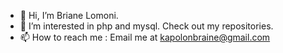 - 👋 Hi, I’m Briane Lomoni.
- 👀 I’m interested in php and mysql. Check out my repositories.
- 📫 How to reach me : Email me at kapolonbraine@gmail.com
